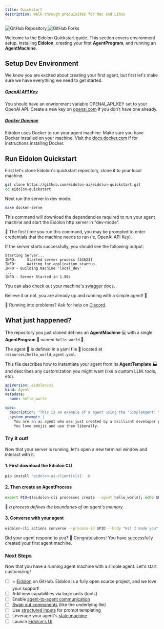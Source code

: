 ```yaml
---
title: Quickstart
description: Walk through prequisites for Mac and Linux
---
```


<div>
  <a href="https://github.com/eidolon-ai/eidolon-quickstart">
    <img style="display: inline-block;" alt="GitHub Repository" src="https://img.shields.io/badge/eidolon-Quickstart-blue?style=flat&logo=github">
  </a>
  <a href="https://github.com/eidolon-ai/eidolon-quickstart/fork">
    <img style="display: inline-block;" alt="GitHub Forks" src="https://img.shields.io/badge/fork-grey?style=flat&logo=forgejo&logoColor=white">
  </a>
</div>

Welcome to the Eidolon Quickstart guide. This section covers environment setup, installing **Eidolon**, creating your first **AgentProgram**, and running an **AgentMachine**.

## Setup Dev Environment

We know you are excited about creating your first agent, but first let's make sure we have everything we need to get started.

##### [OpenAI API Key](https://platform.openai.com/account/api-keys "Create an OpenAI key") 
You should have an envrionment variable OPENAI_API_KEY set to your OpenAI API.
Create a new key on [openai.com](https://platform.openai.com/api-keys) if you don't have one already.

##### [Docker Daemon](https://docs.docker.com/get-docker/ "Install Docker")
Eidolon uses Docker to run your agent machine. Make sure you have Docker installed on your machine.
Visit the [docs.docker.com](https://docs.docker.com/get-docker/) if for instructions installing Docker.


## Run Eidolon Quickstart

First let's clone Eidolon's quickstart repository, clone it to your local machine.

```bash
git clone https://github.com/eidolon-ai/eidolon-quickstart.git
cd eidolon-quickstart
```

Next run the server in dev mode.

```bash
make docker-serve
```

This command will download the dependencies required to run your agent machine and start the Eidolon http server in 
"dev-mode".

🔎 The first time you run this command, you may be prompted to enter credentials that the machine needs to run 
(ie, OpenAI API Key).

If the server starts successfully, you should see the following output:
```
Starting Server...
INFO:     Started server process [34623]
INFO:     Waiting for application startup.
INFO - Building machine 'local_dev'
...
INFO - Server Started in 1.50s
```

You can also check out your machine's [swagger docs](http://localhost:8080/docs#/).

Believe it or not, you are already up and running with a simple agent! 🎉

🚨 Running into problems? Ask for help on [Discord](https://discord.com/invite/6kVQrHpeqG).

## What just happened?

The repository you just cloned defines an **AgentMachine** 💻 with a single **AgentProgram** 🤖 named `hello_world` 👋.

The agent 🤖 is defined in a yaml file 📄 located at `resources/hello_world_agent.yaml`.

This file describes how to instantiate your agent from its **AgentTemplate** 🏭 and describes any customization you might
want (like a custom LLM. tools, etc).

```yaml
apiVersion: eidolon/v1
kind: Agent
metadata:
  name: hello_world

spec:
  description: "This is an example of a agent using the 'SimpleAgent' template."
  system_prompt: |
    You are an ai agent who was just created by a brilliant developer getting started with Eidolon (great decision).
    You love emojis and use them liberally.
```

### Try it out!

Now that your server is running, let's open a new terminal window and interact with it.

#### 1. First download the Ediolon CLI
```bash
pip install 'eidolon-ai-client[cli]' -U
```

#### 2. Then create an AgentProcess
```bash
export PID=$(eidolon-cli processes create --agent hello_world); echo $PID
```
🔬 _a process defines the boundaries of an agent's memory._

#### 3. Converse with your agent
```bash
eidolon-cli actions converse --process-id $PID --body "Hi! I made you"
```

Did your agent respond to you? 🍾 Congratulations! You have successfully created your first agent machine.

### Next Steps
Now that you have a running agent machine with a simple agent. Let's start customizing!

- [ ] ⭐ [Eidolon](https://github.com/eidolon-ai/eidolon) on GitHub. Eidolon is a fully open source project, and we love your support!
- [ ] Add new capabilities via logic units (tools)
- [ ] Enable [agent-to-agent communication](/docs/howto/communication)
- [ ] [Swap out components](/docs/howto/customize_builtins) (like the underlying llm)
- [ ] Use [structured inputs](/docs/components/simple_agent#defining-actions) for prompt templating
- [ ] Leverage your agent's [state machine](/docs/components/simple_agent#defining-actions)
- [ ] Launch [Eidolon's UI](/docs/howto/webui)

